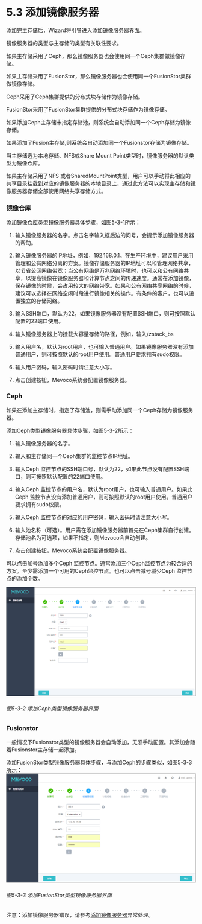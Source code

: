 # 5.3 添加镜像服务器

添加完主存储后，Wizard将引导进入添加镜像服务器界面。

镜像服务器的类型与主存储的类型有关联性要求。

如果主存储采用了Ceph，那么镜像服务器也会使用同一个Ceph集群做镜像存储。

如果主存储采用了FusionStor，那么镜像服务器也会使用同一个FusionStor集群做镜像存储。

Ceph采用了Ceph集群提供的分布式块存储作为镜像存储。

FusionStor采用了FusionStor集群提供的分布式块存储作为镜像存储。

如果添加Ceph主存储未指定存储池，则系统会自动添加同一个Ceph存储为镜像存储。

如果添加了Fusion主存储,则系统会自动添加同一个Fusionstor存储为镜像存储。

当主存储选为本地存储、NFS或Share Mount Point类型时，镜像服务器的默认类型为镜像仓库。

如果主存储采用了NFS 或者SharedMountPoint类型，用户可以手动将此相应的共享目录挂载到对应的镜像服务器的本地目录上，通过此方法可以实现主存储和镜像服务器存储全部使用网络共享存储方式。

### 镜像仓库
添加镜像仓库类型镜像服务器具体步骤，如图5-3-1所示：

1. 输入镜像服务器的名字。点击名字输入框后边的问号，会提示添加镜像服务器的帮助。

2. 输入镜像服务器的IP地址，例如，192.168.0.1。在生产环境中，建议用户采用管理和公有网络分离的方案。镜像存储服务器的IP地址可以和管理网络共享，以节省公网网络带宽；当公有网络是万兆网络环境时，也可以和公有网络共享，以提高镜像在镜像服务器和计算节点之间的传递速度。通常在添加镜像，保存镜像的时候，会占用较大的网络带宽。如果和公有网络共享网络的时候，建议可以选择在网络空闲时段进行镜像相关的操作。有条件的客户，也可以设置独立的存储网络。

3. 输入SSH端口，默认为22，如果镜像服务器没有配置SSH端口，则可按照默认配置的22端口使用。

4. 输入镜像服务器上的挂载大容量存储的路径，例如，输入/zstack_bs

5. 输入用户名，默认为root用户，也可输入普通用户。如果镜像服务器没有添加普通用户，则可按照默认的root用户使用。普通用户要求拥有sudo权限。

6. 输入用户密码，输入密码时请注意大小写。

7. 点击创建按钮，Mevoco系统会配置镜像服务器。

### Ceph

如果在添加主存储时，指定了存储池，则需手动添加同一个Ceph存储为镜像服务器。

添加Ceph类型镜像服务器具体步骤，如图5-3-2所示：

1. 输入镜像服务器的名字。

2. 输入和主存储同一个Ceph集群的监控节点IP地址。

3. 输入Ceph 监控节点的SSH端口号，默认为22，如果此节点没有配置SSH端口，则可按照默认配置的22端口使用。

4. 输入Ceph 监控节点的用户名，默认为root用户，也可输入普通用户。如果此Ceph 监控节点没有添加普通用户，则可按照默认的root用户使用。普通用户要求拥有sudo权限。

5. 输入Ceph 监控节点的对应的用户密码，输入密码时请注意大小写。

6. 输入池名称（可选）。用户需在添加镜像服务器前首先在Ceph集群自行创建。存储池名为可选项，如果不指定，则Mevoco会自动创建。

7. 点击创建按钮，Mevoco系统会配置镜像服务器。

可以点击加号添加多个Ceph 监控节点。通常添加三个Ceph监控节点为较合适的方案。至少需添加一个可用的Ceph监控节点。也可以点击减号减少Ceph 监控节点的添加个数。

![png](../images/5-3-2.png "图5-3-2 添加Ceph类型镜像服务器界面")
###### 图5-3-2 添加Ceph类型镜像服务器界面
### Fusionstor
一般情况下Fusionstor类型的镜像服务器会自动添加，无须手动配置。其添加会随着Fusionstor主存储一起添加。

添加FusionStor类型镜像服务器具体步骤，与添加Ceph的步骤类似，如图5-3-3所示：
![png](../images/5-3-3.png "图5-3-3 添加FusionStor类型镜像服务器界面")
###### 图5-3-3 添加FusionStor类型镜像服务器界面 

注意：添加镜像服务器错误，请参考[添加镜像服务器](/exception/bs.md)异常处理。
